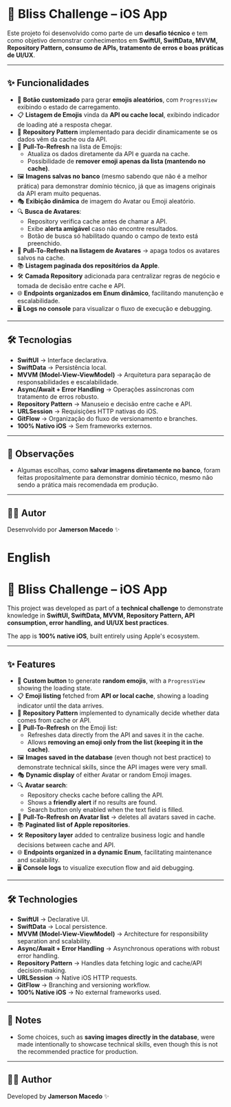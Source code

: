 # 🚀 Bliss Challenge – iOS App  

Este projeto foi desenvolvido como parte de um **desafio técnico** e tem como objetivo demonstrar conhecimentos em **SwiftUI, SwiftData, MVVM, Repository Pattern, consumo de APIs, tratamento de erros e boas práticas de UI/UX**.  

---

## ✨ Funcionalidades  

- 🎨 **Botão customizado** para gerar **emojis aleatórios**, com `ProgressView` exibindo o estado de carregamento.  
- 📋 **Listagem de Emojis** vinda da **API ou cache local**, exibindo indicador de loading até a resposta chegar.  
- 💾 **Repository Pattern** implementado para decidir dinamicamente se os dados vêm da cache ou da API.  
- 🔄 **Pull-To-Refresh** na lista de Emojis:  
  - Atualiza os dados diretamente da API e guarda na cache.  
  - Possibilidade de **remover emoji apenas da lista (mantendo no cache)**.  
- 🖼️ **Imagens salvas no banco** (mesmo sabendo que não é a melhor prática) para demonstrar domínio técnico, já que as imagens originais da API eram muito pequenas.  
- 🎭 **Exibição dinâmica** de imagem do Avatar ou Emoji aleatório.  
- 🔍 **Busca de Avatares**:  
  - Repository verifica cache antes de chamar a API.  
  - Exibe **alerta amigável** caso não encontre resultados.  
  - Botão de busca só habilitado quando o campo de texto está preenchido.  
- 🔄 **Pull-To-Refresh na listagem de Avatares** → apaga todos os avatares salvos na cache.  
- 📚 **Listagem paginada dos repositórios da Apple**.  
- 🛠️ **Camada Repository** adicionada para centralizar regras de negócio e tomada de decisão entre cache e API.  
- 🌐 **Endpoints organizados em Enum dinâmico**, facilitando manutenção e escalabilidade.  
- 🖥️ **Logs no console** para visualizar o fluxo de execução e debugging.  

---

## 🛠️ Tecnologias  

- **SwiftUI** → Interface declarativa.  
- **SwiftData** → Persistência local.  
- **MVVM (Model-View-ViewModel)** → Arquitetura para separação de responsabilidades e escalabilidade.  
- **Async/Await + Error Handling** → Operações assíncronas com tratamento de erros robusto.  
- **Repository Pattern** → Manuseio e decisão entre cache e API.  
- **URLSession** → Requisições HTTP nativas do iOS.  
- **GitFlow** → Organização do fluxo de versionamento e branches.  
- **100% Nativo iOS** → Sem frameworks externos.  

---

## 📌 Observações  

- Algumas escolhas, como **salvar imagens diretamente no banco**, foram feitas propositalmente para demonstrar domínio técnico, mesmo não sendo a prática mais recomendada em produção.  

---

## 👨‍💻 Autor  

Desenvolvido por **Jamerson Macedo** ✨ 

# English


# 🚀 Bliss Challenge – iOS App  

This project was developed as part of a **technical challenge** to demonstrate knowledge in **SwiftUI, SwiftData, MVVM, Repository Pattern, API consumption, error handling, and UI/UX best practices**.  

The app is **100% native iOS**, built entirely using Apple's ecosystem.  

---

## ✨ Features  

- 🎨 **Custom button** to generate **random emojis**, with a `ProgressView` showing the loading state.  
- 📋 **Emoji listing** fetched from **API or local cache**, showing a loading indicator until the data arrives.  
- 💾 **Repository Pattern** implemented to dynamically decide whether data comes from cache or API.  
- 🔄 **Pull-To-Refresh** on the Emoji list:  
  - Refreshes data directly from the API and saves it in the cache.  
  - Allows **removing an emoji only from the list (keeping it in the cache)**.  
- 🖼️ **Images saved in the database** (even though not best practice) to demonstrate technical skills, since the API images were very small.  
- 🎭 **Dynamic display** of either Avatar or random Emoji images.  
- 🔍 **Avatar search**:  
  - Repository checks cache before calling the API.  
  - Shows a **friendly alert** if no results are found.  
  - Search button only enabled when the text field is filled.  
- 🔄 **Pull-To-Refresh on Avatar list** → deletes all avatars saved in cache.  
- 📚 **Paginated list of Apple repositories**.  
- 🛠️ **Repository layer** added to centralize business logic and handle decisions between cache and API.  
- 🌐 **Endpoints organized in a dynamic Enum**, facilitating maintenance and scalability.  
- 🖥️ **Console logs** to visualize execution flow and aid debugging.  

---

## 🛠️ Technologies  

- **SwiftUI** → Declarative UI.  
- **SwiftData** → Local persistence.  
- **MVVM (Model-View-ViewModel)** → Architecture for responsibility separation and scalability.  
- **Async/Await + Error Handling** → Asynchronous operations with robust error handling.  
- **Repository Pattern** → Handles data fetching logic and cache/API decision-making.  
- **URLSession** → Native iOS HTTP requests.  
- **GitFlow** → Branching and versioning workflow.  
- **100% Native iOS** → No external frameworks used.  

---

## 📌 Notes  

- Some choices, such as **saving images directly in the database**, were made intentionally to showcase technical skills, even though this is not the recommended practice for production.  

---

## 👨‍💻 Author  

Developed by **Jamerson Macedo** ✨
